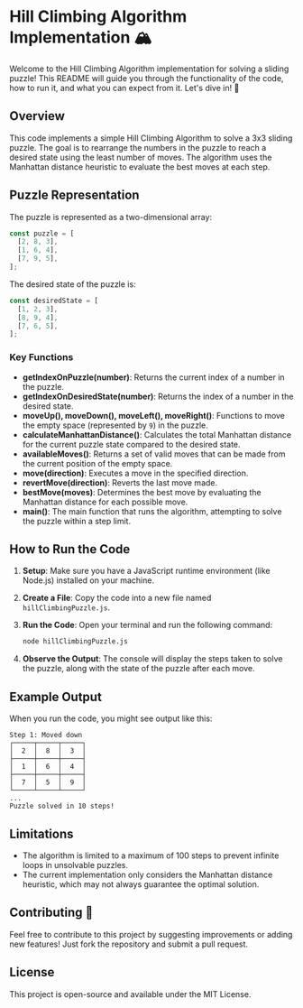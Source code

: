 # Hill Climbing Algorithm Implementation 🏔️

Welcome to the Hill Climbing Algorithm implementation for solving a sliding puzzle! This README will guide you through the functionality of the code, how to run it, and what you can expect from it. Let's dive in! 🚀

## Overview

This code implements a simple Hill Climbing Algorithm to solve a 3x3 sliding puzzle. The goal is to rearrange the numbers in the puzzle to reach a desired state using the least number of moves. The algorithm uses the Manhattan distance heuristic to evaluate the best moves at each step.

## Puzzle Representation

The puzzle is represented as a two-dimensional array:

```javascript
const puzzle = [
  [2, 8, 3],
  [1, 6, 4],
  [7, 9, 5],
];
```

The desired state of the puzzle is:

```javascript
const desiredState = [
  [1, 2, 3],
  [8, 9, 4],
  [7, 6, 5],
];
```

### Key Functions

- **getIndexOnPuzzle(number)**: Returns the current index of a number in the puzzle.
- **getIndexOnDesiredState(number)**: Returns the index of a number in the desired state.
- **moveUp(), moveDown(), moveLeft(), moveRight()**: Functions to move the empty space (represented by `9`) in the puzzle.
- **calculateManhattanDistance()**: Calculates the total Manhattan distance for the current puzzle state compared to the desired state.
- **availableMoves()**: Returns a set of valid moves that can be made from the current position of the empty space.
- **move(direction)**: Executes a move in the specified direction.
- **revertMove(direction)**: Reverts the last move made.
- **bestMove(moves)**: Determines the best move by evaluating the Manhattan distance for each possible move.
- **main()**: The main function that runs the algorithm, attempting to solve the puzzle within a step limit.

## How to Run the Code

1. **Setup**: Make sure you have a JavaScript runtime environment (like Node.js) installed on your machine.
2. **Create a File**: Copy the code into a new file named `hillClimbingPuzzle.js`.
3. **Run the Code**: Open your terminal and run the following command:

   ```bash
   node hillClimbingPuzzle.js
   ```

4. **Observe the Output**: The console will display the steps taken to solve the puzzle, along with the state of the puzzle after each move.

## Example Output

When you run the code, you might see output like this:

```
Step 1: Moved down
┌─────┬─────┬─────┐
│  2  │  8  │  3  │
├─────┼─────┼─────┤
│  1  │  6  │  4  │
├─────┼─────┼─────┤
│  7  │  5  │  9  │
└─────┴─────┴─────┘
...
Puzzle solved in 10 steps!
```

## Limitations

- The algorithm is limited to a maximum of 100 steps to prevent infinite loops in unsolvable puzzles.
- The current implementation only considers the Manhattan distance heuristic, which may not always guarantee the optimal solution.

## Contributing 🤝

Feel free to contribute to this project by suggesting improvements or adding new features! Just fork the repository and submit a pull request.

## License

This project is open-source and available under the MIT License.
